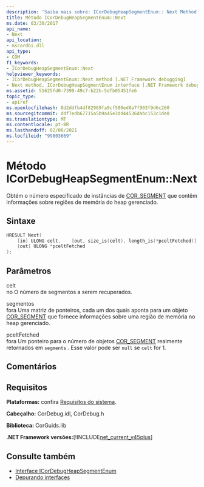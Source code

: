 ```yaml
---
description: 'Saiba mais sobre: ICorDebugHeapSegmentEnum:: Next Method'
title: Método ICorDebugHeapSegmentEnum::Next
ms.date: 03/30/2017
api_name:
- Next
api_location:
- mscordbi.dll
api_type:
- COM
f1_keywords:
- ICorDebugHeapSegmentEnum::Next
helpviewer_keywords:
- ICorDebugHeapSegmentEnum::Next method [.NET Framework debugging]
- Next method, ICorDebugHeapSegmentEnum interface [.NET Framework debugging]
ms.assetid: 51625fd0-7399-49c7-b22b-5dfb05451fe6
topic_type:
- apiref
ms.openlocfilehash: 8d2ddfb4df82969fa9cf580ed8a7f903f9d6c260
ms.sourcegitcommit: ddf7edb67715a5b9a45e3dd44536dabc153c1de0
ms.translationtype: MT
ms.contentlocale: pt-BR
ms.lasthandoff: 02/06/2021
ms.locfileid: "99803669"
---
```

# <a name="icordebugheapsegmentenumnext-method"></a>Método ICorDebugHeapSegmentEnum::Next

Obtém o número especificado de instâncias de [COR_SEGMENT](cor-segment-structure.md) que contêm informações sobre regiões de memória do heap gerenciado.  
  
## <a name="syntax"></a>Sintaxe  
  
```cpp  
HRESULT Next(  
    [in] ULONG celt,    [out, size_is(celt), length_is(*pceltFetched)] COR_SEGMENT segments[],
    [out] ULONG *pceltFetched  
);  
```  
  
## <a name="parameters"></a>Parâmetros  

 celt  
 no O número de segmentos a serem recuperados.  
  
 segmentos  
 fora Uma matriz de ponteiros, cada um dos quais aponta para um objeto [COR_SEGMENT](cor-segment-structure.md) que fornece informações sobre uma região de memória no heap gerenciado.  
  
 pceltFetched  
 fora Um ponteiro para o número de objetos [COR_SEGMENT](cor-segment-structure.md) realmente retornados em `segments` . Esse valor pode ser `null` se `celt` for 1.  
  
## <a name="remarks"></a>Comentários  
  
## <a name="requirements"></a>Requisitos  

 **Plataformas:** confira [Requisitos do sistema](../../get-started/system-requirements.md).  
  
 **Cabeçalho:** CorDebug.idl, CorDebug.h  
  
 **Biblioteca:** CorGuids.lib  
  
 **.NET Framework versões:**[!INCLUDE[net_current_v45plus](../../../../includes/net-current-v45plus-md.md)]  
  
## <a name="see-also"></a>Consulte também

- [Interface ICorDebugHeapSegmentEnum](icordebugheapsegmentenum-interface.md)
- [Depurando interfaces](debugging-interfaces.md)
